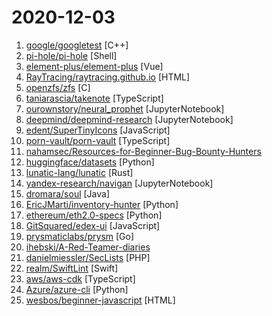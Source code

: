 # 2020-12-03

1. [google/googletest](https://github.com/google/googletest "Googletest - Google Testing and Mocking Framework") [C++]
2. [pi-hole/pi-hole](https://github.com/pi-hole/pi-hole "A black hole for Internet advertisements") [Shell]
3. [element-plus/element-plus](https://github.com/element-plus/element-plus "🎉 A Vue.js 3.0 UI Library") [Vue]
4. [RayTracing/raytracing.github.io](https://github.com/RayTracing/raytracing.github.io "Main Web Site (Online Books)") [HTML]
5. [openzfs/zfs](https://github.com/openzfs/zfs "OpenZFS on Linux and FreeBSD") [C]
6. [taniarascia/takenote](https://github.com/taniarascia/takenote "📝 ‎ A web-based notes app for developers. (Demo only)") [TypeScript]
7. [ourownstory/neural_prophet](https://github.com/ourownstory/neural_prophet "NeuralProphet - a Neural Network based Time-Series model") [JupyterNotebook]
8. [deepmind/deepmind-research](https://github.com/deepmind/deepmind-research "This repository contains implementations and illustrative code to accompany DeepMind publications") [JupyterNotebook]
9. [edent/SuperTinyIcons](https://github.com/edent/SuperTinyIcons "Under 1KB each! Super Tiny Icons are miniscule SVG versions of your favourite website and app logos") [JavaScript]
10. [porn-vault/porn-vault](https://github.com/porn-vault/porn-vault "💋 Manage your ever-growing porn collection. Using Vue & GraphQL") [TypeScript]
11. [nahamsec/Resources-for-Beginner-Bug-Bounty-Hunters](https://github.com/nahamsec/Resources-for-Beginner-Bug-Bounty-Hunters "A list of resources for those interested in getting started in bug bounties") 
12. [huggingface/datasets](https://github.com/huggingface/datasets "🤗 Fast, efficient, open-access datasets and evaluation metrics in PyTorch, TensorFlow, NumPy and Pandas") [Python]
13. [lunatic-lang/lunatic](https://github.com/lunatic-lang/lunatic "The Lunatic VM") [Rust]
14. [yandex-research/navigan](https://github.com/yandex-research/navigan "Navigating the GAN Parameter Space for Semantic Image Editing") [JupyterNotebook]
15. [dromara/soul](https://github.com/dromara/soul "High-Performance Java API Gateway") [Java]
16. [EricJMarti/inventory-hunter](https://github.com/EricJMarti/inventory-hunter "⚡️ Get notified as soon as your next CPU, GPU, or game console is in stock") [Python]
17. [ethereum/eth2.0-specs](https://github.com/ethereum/eth2.0-specs "Ethereum 2.0 Specifications") [Python]
18. [GitSquared/edex-ui](https://github.com/GitSquared/edex-ui "A cross-platform, customizable science fiction terminal emulator with advanced monitoring & touchscreen support.") [JavaScript]
19. [prysmaticlabs/prysm](https://github.com/prysmaticlabs/prysm "Go implementation of the Ethereum 2.0 blockchain") [Go]
20. [ihebski/A-Red-Teamer-diaries](https://github.com/ihebski/A-Red-Teamer-diaries "RedTeam/Pentest notes and experiments tested on several infrastructures related to professional engagements.") 
21. [danielmiessler/SecLists](https://github.com/danielmiessler/SecLists "SecLists is the security tester's companion. It's a collection of multiple types of lists used during security assessments, collected in one place. List types include usernames, passwords, URLs, sensitive data patterns, fuzzing payloads, web shells, and many more.") [PHP]
22. [realm/SwiftLint](https://github.com/realm/SwiftLint "A tool to enforce Swift style and conventions.") [Swift]
23. [aws/aws-cdk](https://github.com/aws/aws-cdk "The AWS Cloud Development Kit is a framework for defining cloud infrastructure in code") [TypeScript]
24. [Azure/azure-cli](https://github.com/Azure/azure-cli "Azure Command-Line Interface") [Python]
25. [wesbos/beginner-javascript](https://github.com/wesbos/beginner-javascript "Slam Dunk JavaScript") [HTML]
